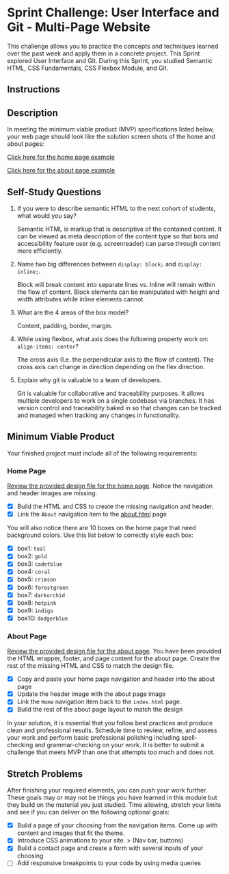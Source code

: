 # Sprint Challenge: User Interface and Git - Multi-Page Website

This challenge allows you to practice the concepts and techniques learned over the past week and apply them in a concrete project. This Sprint explored User Interface and Git. During this Sprint, you studied Semantic HTML, CSS Fundamentals, CSS Flexbox Module, and Git. 
## Instructions

## Description

In meeting the minimum viable product (MVP) specifications listed below, your web page should look like the solution screen shots of the home and about pages:

[Click here for the home page example](https://tk-assets.lambdaschool.com/39a49225-8ac9-43da-aa90-514fd60ae99a_sprint-challenge-ui-home-example.png)

[Click here for the about page example](https://tk-assets.lambdaschool.com/ede1bb1a-63ff-4801-8c02-3efa2f603190_sprint-challenge-ui-about-example.png)

## Self-Study Questions

1. If you were to describe semantic HTML to the next cohort of students, what would you say?

	Semantic HTML is markup that is descriptive of the contained content. It can be viewed as meta description of the content type so that bots and accessibility feature user (e.g. screenreader) can parse through content more efficiently. 


2. Name two big differences between ```display: block;``` and ```display: inline;```.

	Block will break content into separate lines vs. Inline will remain within the flow of content. Block elements can be manipulated with height and width attributes while inline elements cannot.

3. What are the 4 areas of the box model?

	Content, padding, border, margin. 


4. While using flexbox, what axis does the following property work on: ```align-items: center```?

	The cross axis (I.e. the perpendicular axis to the flow of content). The cross axis can change in direction depending on the flex direction.


5. Explain why git is valuable to a team of developers.

	Git is valuable for collaborative and traceability purposes. It allows multiple developers to work on a single codebase via branches. It has version control and traceability baked in so that changes can be tracked and managed when tracking any changes in functionality. 


## Minimum Viable Product

Your finished project must include all of the following requirements:

### Home Page

[Review the provided design file for the home page](design-files/home.png).  Notice the navigation and header images are missing.

* [X] Build the HTML and CSS to create the missing navigation and header.
* [X] Link the `About` navigation item to the [about.html](about.html) page

You will also notice there are 10 boxes on the home page that need background colors.  Use this list below to correctly style each box:

* [X] box1: `teal`
* [X] box2: `gold`
* [X] box3: `cadetblue`
* [X] box4: `coral`
* [X] box5: `crimson`
* [X] box6: `forestgreen`
* [X] box7: `darkorchid`
* [X] box8: `hotpink`
* [X] box9: `indigo`
* [X] box10: `dodgerblue`

### About Page

[Review the provided design file for the about page](design-files/about.png). You have been provided the HTML wrapper, footer, and page content for the about page. Create the rest of the missing HTML and CSS to match the design file.

* [X] Copy and paste your home page navigation and header into the about page
* [X] Update the header image with the about page image
* [X] Link the `Home` navigation item back to the `index.html` page.
* [X] Build the rest of the about page layout to match the design

In your solution, it is essential that you follow best practices and produce clean and professional results. Schedule time to review, refine, and assess your work and perform basic professional polishing including spell-checking and grammar-checking on your work. It is better to submit a challenge that meets MVP than one that attempts too much and does not.

## Stretch Problems

After finishing your required elements, you can push your work further. These goals may or may not be things you have learned in this module but they build on the material you just studied. Time allowing, stretch your limits and see if you can deliver on the following optional goals:

* [X] Build a page of your choosing from the navigation items.  Come up with content and images that fit the theme.  
* [X] Introduce CSS animations to your site. > (Nav bar, buttons)
* [X] Build a contact page and create a form with several inputs of your choosing
* [ ] Add responsive breakpoints to your code by using media queries
